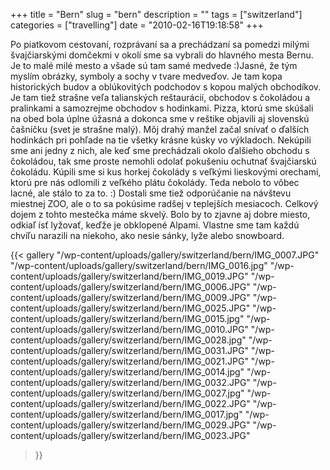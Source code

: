 +++
title = "Bern"
slug = "bern"
description = ""
tags = ["switzerland"]
categories = ["travelling"]
date = "2010-02-16T19:18:58"
+++

Po piatkovom cestovaní, rozprávaní sa a prechádzaní sa pomedzi milými švajčiarskými domčekmi v okolí
sme sa vybrali do hlavného mesta Bernu. Je to malé milé mesto a všade sú tam samé medvede :)Jasné,
že tým myslím obrázky, symboly a sochy v tvare medveďov. Je tam kopa historických budov a
oblúkovitých podchodov s kopou malých obchodíkov. Je tam tiež strašne veľa talianských reštaurácií, obchodov s čokoládou a pralinkami a samozrejme
obchodov s hodinkami. Pizza, ktorú sme skúšali na obed bola úplne úžasná a dokonca sme v reštike
objavili aj slovenskú čašníčku (svet je strašne malý). Môj drahý manžel začal snívať o ďalších
hodinkách pri pohľade na tie všetky krásne kúsky vo výkladoch. Nekúpili sme ani jedny z nich, ale
keď sme prechádzali okolo ďalšieho obchodu s čokoládou, tak sme proste nemohli odolať pokušeniu
ochutnať švajčiarskú čokoládu. Kúpili sme si kus horkej čokolády s veľkými lieskovými orechami,
ktorú pre nás odlomili z veľkého plátu čokolády. Teda nebolo to vôbec lacné, ale stálo to za to. :)
Dostali sme tiež odporúčanie na návštevu miestnej ZOO, ale o to sa pokúsime radšej v teplejších
mesiacoch. Celkový dojem z tohto mestečka máme skvelý. Bolo by to zjavne aj dobre miesto, odkiaľ
ísť lyžovať, keďže je obklopené Alpami. Vlastne sme tam každú chvíľu narazili na niekoho, ako nesie
sánky, lyže alebo snowboard.

{{< gallery
    "/wp-content/uploads/gallery/switzerland/bern/IMG_0007.JPG"
    "/wp-content/uploads/gallery/switzerland/bern/IMG_0016.jpg"
    "/wp-content/uploads/gallery/switzerland/bern/IMG_0019.JPG"
    "/wp-content/uploads/gallery/switzerland/bern/IMG_0006.JPG"
    "/wp-content/uploads/gallery/switzerland/bern/IMG_0009.JPG"
    "/wp-content/uploads/gallery/switzerland/bern/IMG_0025.JPG"
    "/wp-content/uploads/gallery/switzerland/bern/IMG_0015.jpg"
    "/wp-content/uploads/gallery/switzerland/bern/IMG_0010.JPG"
    "/wp-content/uploads/gallery/switzerland/bern/IMG_0028.jpg"
    "/wp-content/uploads/gallery/switzerland/bern/IMG_0031.JPG"
    "/wp-content/uploads/gallery/switzerland/bern/IMG_0021.JPG"
    "/wp-content/uploads/gallery/switzerland/bern/IMG_0014.jpg"
    "/wp-content/uploads/gallery/switzerland/bern/IMG_0032.JPG"
    "/wp-content/uploads/gallery/switzerland/bern/IMG_0027.jpg"
    "/wp-content/uploads/gallery/switzerland/bern/IMG_0022.JPG"
    "/wp-content/uploads/gallery/switzerland/bern/IMG_0017.jpg"
    "/wp-content/uploads/gallery/switzerland/bern/IMG_0029.JPG"
    "/wp-content/uploads/gallery/switzerland/bern/IMG_0023.JPG"
>}}
